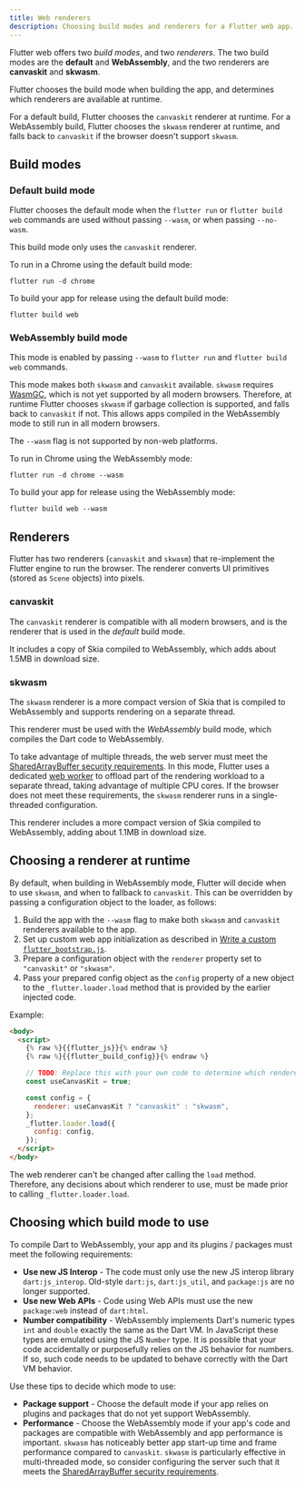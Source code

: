```yaml
---
title: Web renderers
description: Choosing build modes and renderers for a Flutter web app.
---
```


Flutter web offers two _build modes_, and two _renderers_.
The two build modes are the **default** and **WebAssembly**,
and the two renderers are **canvaskit** and **skwasm**.

Flutter chooses the build mode when building the app,
and determines which renderers are available at runtime.

For a default build,
Flutter chooses the `canvaskit` renderer at runtime.
For a WebAssembly build,
Flutter chooses the `skwasm` renderer at runtime,
and falls back to `canvaskit` if the browser doesn't support `skwasm`.

## Build modes

### Default build mode

Flutter chooses the default mode when the
`flutter run` or `flutter build web` commands are
used without passing `--wasm`, or when passing `--no-wasm`.

This build mode only uses the `canvaskit` renderer.

To run in a Chrome using the default build mode:

```console
flutter run -d chrome
```

To build your app for release using the default build mode:

```console
flutter build web
```

### WebAssembly build mode

This mode is enabled by passing `--wasm` to `flutter run` and
`flutter build web` commands.

This mode makes both `skwasm` and `canvaskit` available. `skwasm` requires
[WasmGC][], which is not yet supported by all modern browsers.
Therefore, at runtime Flutter chooses `skwasm` if garbage collection is
supported, and falls back to `canvaskit` if not. This allows apps compiled in the
WebAssembly mode to still run in all modern browsers.

The `--wasm` flag is not supported by non-web platforms.

To run in Chrome using the WebAssembly mode:

```console
flutter run -d chrome --wasm
```

To build your app for release using the WebAssembly mode:

```console
flutter build web --wasm
```

## Renderers

Flutter has two renderers (`canvaskit` and `skwasm`)
that re-implement the Flutter engine to run the browser.
The renderer converts UI primitives (stored as `Scene` objects) into
pixels.

### canvaskit

The `canvaskit` renderer is compatible with all modern browsers, and is the
renderer that is used in the _default_ build mode.

It includes a copy of Skia compiled to WebAssembly, which adds
about 1.5MB in download size.

### skwasm

The `skwasm` renderer is a more compact version of Skia
that is compiled to WebAssembly and supports rendering on a separate thread.

This renderer must be used with the _WebAssembly_ build mode,
which compiles the Dart code to WebAssembly.

To take advantage of multiple threads,
the web server must meet the [SharedArrayBuffer security requirements][].
In this mode,
Flutter uses a dedicated [web worker][] to offload part of the rendering
workload to a separate thread,
taking advantage of multiple CPU cores.
If the browser does not meet these requirements,
the `skwasm` renderer runs in a single-threaded configuration.

This renderer includes a more compact version of Skia compiled to WebAssembly,
adding about 1.1MB in download size.

## Choosing a renderer at runtime

By default, when building in WebAssembly mode, Flutter will decide when to
use `skwasm`, and when to fallback to `canvaskit`. This can be overridden by
passing a configuration object to the loader, as follows:

 1. Build the app with the `--wasm` flag to make both `skwasm` and `canvaskit`
    renderers available to the app.
 1. Set up custom web app initialization as described in
    [Write a custom `flutter_bootstrap.js`][custom-bootstrap].
 1. Prepare a configuration object with the `renderer` property set to
    `"canvaskit"` or `"skwasm"`.
 1. Pass your prepared config object as the `config` property of
    a new object to the `_flutter.loader.load` method that is
    provided by the earlier injected code.

Example:

```html highlightLines=9-14
<body>
  <script>
    {% raw %}{{flutter_js}}{% endraw %}
    {% raw %}{{flutter_build_config}}{% endraw %}

    // TODO: Replace this with your own code to determine which renderer to use.
    const useCanvasKit = true;

    const config = {
      renderer: useCanvasKit ? "canvaskit" : "skwasm",
    };
    _flutter.loader.load({
      config: config,
    });
  </script>
</body>
```

The web renderer can't be changed after calling the `load` method. Therefore,
any decisions about which renderer to use, must be made prior to calling
`_flutter.loader.load`.

[custom-bootstrap]: /platform-integration/web/initialization#custom-bootstrap-js
[customizing-web-init]: /platform-integration/web/initialization

## Choosing which build mode to use

To compile Dart to WebAssembly,
your app and its plugins / packages must meet the following requirements:

- **Use new JS Interop** -
  The code must only use the new JS interop library `dart:js_interop`. Old-style
  `dart:js`, `dart:js_util`, and `package:js` are no longer supported.
- **Use new Web APIs** -
  Code using Web APIs must use the new `package:web` instead of `dart:html`.
- **Number compatibility** -
  WebAssembly implements Dart's numeric types `int` and `double` exactly the
  same as the Dart VM. In JavaScript these types are emulated using the JS
  `Number` type. It is possible that your code accidentally or purposefully
  relies on the JS behavior for numbers. If so, such code needs to be updated to
  behave correctly with the Dart VM behavior.

Use these tips to decide which mode to use:

* **Package support** - Choose the default mode if your app relies on plugins and packages that do
  not yet support WebAssembly.
* **Performance** -
  Choose the WebAssembly mode if your app's code and packages are compatible
  with WebAssembly and app performance is important. `skwasm` has noticeably
  better app start-up time and frame performance compared to `canvaskit`.
  `skwasm` is particularly effective in multi-threaded mode, so consider
  configuring the server such that it meets the
  [SharedArrayBuffer security requirements][].

[canvaskit]: https://skia.org/docs/user/modules/canvaskit/
[file an issue]: {{site.repo.flutter}}/issues/new?title=[web]:+%3Cdescribe+issue+here%3E&labels=%E2%98%B8+platform-web&body=Describe+your+issue+and+include+the+command+you%27re+running,+flutter_web%20version,+browser+version
[web worker]: https://developer.mozilla.org/en-US/docs/Web/API/Web_Workers_API
[WasmGC]: https://developer.chrome.com/blog/wasmgc
[SharedArrayBuffer security requirements]: https://developer.mozilla.org/en-US/docs/Web/JavaScript/Reference/Global_Objects/SharedArrayBuffer#security_requirements
